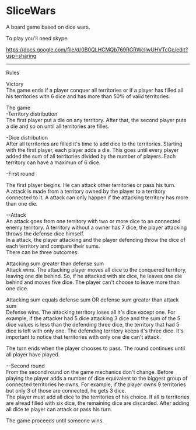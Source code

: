 SliceWars
=========

A board game based on dice wars.

To play you'll need skype.

https://docs.google.com/file/d/0B0QLHCMQb769RGRWcllwUHVTcGc/edit?usp=sharing

---------------------------------------------------------------------------------
Rules

Victory  
The game ends if a player conquer all territories or if a player has filled all his territories with 6 dice and has more than 50% of valid territories.

The game  
-Territory distribution  
The first player put a die on any territory. After that, the second player puts a die and so on until all territories are filles.

-Dice distribution  
After all territories are filled it's time to add dice to the territories. Starting with the first player, each player adds a die. This goes until every player added the sum of all territories divided by the number of players. Each territory can have a maximun of 6 dice.

-First round

The first player begins. He can attack other territories or pass his turn.  
A attack is made from a territory owned by the player to a territory connected to it. A attack can only happen if the attacking territory has more than one die.

--Attack  
An attack goes from one territory with two or more dice to an connected enemy territory. A territory without a owner has 7 dice, the player attacking throws the defense dice himself.  
In a attack, the player attacking and the player defending throw the dice of each territory and compare their sums.  
There can be three outcomes:  

Attacking sum greater than defense sum  
Attack wins. The attacking player moves all dice to the conquered territory, leaving one die behind. So, if he attacked with six dice, he leaves one die behind and moves five dice. The player can't choose to leave more than one dice.

Attacking sum equals defense sum OR defense sum greater than attack sum   
Defense wins. The attacking territory loses all it's dice except one. For example, if the attacker had 5 dice attacking 3 dice and the sum of the 5 dice values is less than the defending three dice, the territory that had 5 dice is left with only one. The defending territory keeps it's three dice. It's important to notice that territories with only one die can't attack. 

The turn ends when the player chooses to pass. The round continues until all player have played.

--Second round  
From the second round on the game mechanics don't change. Before playing the player adds a number of dice equivalent to the biggest group of connected territories he owns. For example, if the player owns 9 territories but only 3 of those are connected, he gets 3 dice.  
The player must add all dice to the territories of his choice. If all is territories are alread filled with six dice, the remaining dice are discarded. After adding all dice te player can attack or pass his turn.

The game proceeds until someone wins.
